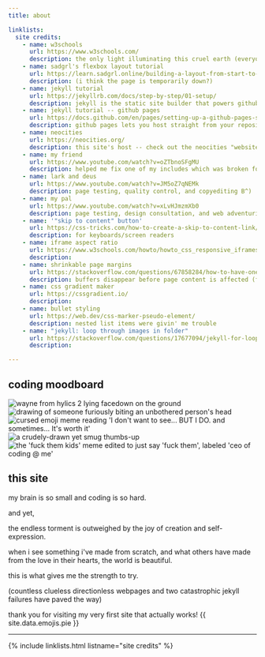 ```yaml
---
title: about

linklists:
  site credits:
    - name: w3schools
      url: https://www.w3schools.com/
      description: the only light illuminating this cruel earth (everyone's favorite interactive wiki for all things coding!)
    - name: sadgrl's flexbox layout tutorial
      url: https://learn.sadgrl.online/building-a-layout-from-start-to-finish/
      description: (i think the page is temporarily down?)
    - name: jekyll tutorial
      url: https://jekyllrb.com/docs/step-by-step/01-setup/
      description: jekyll is the static site builder that powers github pages! here's the main jekyll tutorial i used -- it made no sense on my first try, though.
    - name: jekyll tutorial -- github pages
      url: https://docs.github.com/en/pages/setting-up-a-github-pages-site-with-jekyll/creating-a-github-pages-site-with-jekyll
      description: github pages lets you host straight from your repository! here's a jekyll tutorial i used on my second try -- unfortunately scrapped the site because it came with a premade "theme".
    - name: neocities
      url: https://neocities.org/
      description: this site's host -- check out the neocities "websites" and "activity" tabs to peruse a wealth of charming personal sites!
    - name: my friend
      url: https://www.youtube.com/watch?v=oZTbnoSFgMU
      description: helped me fix one of my includes which was broken for no reason
    - name: lark and deus
      url: https://www.youtube.com/watch?v=JM5oZ7qNEMk
      description: page testing, quality control, and copyediting B^)
    - name: my pal
      url: https://www.youtube.com/watch?v=xLvHJmzmXb0
      description: page testing, design consultation, and web adventuring companion!
    - name: '"skip to content" button'
      url: https://css-tricks.com/how-to-create-a-skip-to-content-link/
      description: for keyboards/screen readers
    - name: iframe aspect ratio
      url: https://www.w3schools.com/howto/howto_css_responsive_iframes.asp
      description:
    - name: shrinkable page margins
      url: https://stackoverflow.com/questions/67858284/how-to-have-one-item-shrink-fully-before-another-starts-to-shrink
      description: buffers disappear before page content is affected (flex-shrink and flex-grow)
    - name: css gradient maker
      url: https://cssgradient.io/
      description:
    - name: bullet styling
      url: https://web.dev/css-marker-pseudo-element/
      description: nested list items were givin' me trouble
    - name: "jekyll: loop through images in folder"
      url: https://stackoverflow.com/questions/17677094/jekyll-for-loop-over-all-images-in-a-folder
      description:

---
```


## coding moodboard

<div class="centered">
  <img src="{{ '/assets/images/memes/wayne.png' | relative_url }}" alt="wayne from hylics 2 lying facedown on the ground" title="wayne from hylics 2 lying facedown on the ground">
  <img src="{{ '/assets/images/memes/chomp.jpg' | relative_url }}" alt="drawing of someone furiously biting an unbothered person's head" title="drawing of someone furiously biting an unbothered person's head" class="dimmed">
  <img src="{{ '/assets/images/memes/worthit.jpg' | relative_url }}" alt="cursed emoji meme reading 'I don't want to see... BUT I DO. and sometimes... It's worth it'" title="cursed emoji meme reading 'I don't want to see... BUT I DO. and sometimes... It's worth it'">
  <img src="{{ '/assets/images/memes/thumbsup.jpg' | relative_url }}" alt="a crudely-drawn yet smug thumbs-up" title="a crudely-drawn yet smug thumbs-up" class="dimmed">
  <img src="{{ '/assets/images/memes/coding.jpg' | relative_url }}" alt="the 'fuck them kids' meme edited to just say 'fuck them', labeled 'ceo of coding @ me'" title="the 'fuck them kids' meme edited to just say 'fuck them', labeled 'ceo of coding @ me'">
</div>

## this site

my brain is so small and coding is so hard.

and yet,

the endless torment is outweighed by the joy of creation and self-expression.

when i see something i've made from scratch, and what others have made from the love in their hearts, the world is beautiful.

this is what gives me the strength to try.

(countless clueless directionless webpages and two catastrophic jekyll failures have paved the way)

thank you for visiting my very first site that actually works! {{ site.data.emojis.pie }}

---

{% include linklists.html listname="site credits" %}
